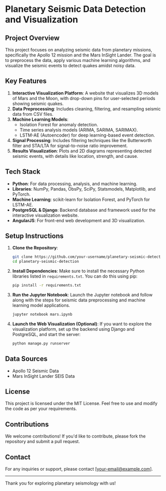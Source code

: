 
# Planetary Seismic Data Detection and Visualization

## Project Overview
This project focuses on analyzing seismic data from planetary missions, specifically the Apollo 12 mission and the Mars InSight Lander. The goal is to preprocess the data, apply various machine learning algorithms, and visualize the seismic events to detect quakes amidst noisy data.

## Key Features
1. **Interactive Visualization Platform**: A website that visualizes 3D models of Mars and the Moon, with drop-down pins for user-selected periods showing seismic quakes.
2. **Data Preprocessing**: Includes cleaning, filtering, and resampling seismic data from CSV files.
3. **Machine Learning Models**: 
   - Isolation Forest for anomaly detection.
   - Time series analysis models (ARIMA, SARIMA, SARIMAX).
   - LSTM-AE (Autoencoder) for deep learning-based event detection.
4. **Signal Processing**: Includes filtering techniques like the Butterworth filter and STA/LTA for signal-to-noise ratio improvement.
5. **Results Visualization**: Plots and 2D diagrams representing detected seismic events, with details like location, strength, and cause.

## Tech Stack
- **Python**: For data processing, analysis, and machine learning.
- **Libraries**: NumPy, Pandas, ObsPy, SciPy, Statsmodels, Matplotlib, and PyTorch.
- **Machine Learning**: scikit-learn for Isolation Forest, and PyTorch for LSTM-AE.
- **PostgreSQL & Django**: Backend database and framework used for the interactive visualization website.
- **AngularJS**: For front-end web development and 3D visualization.

## Setup Instructions

1. **Clone the Repository**:
   ```bash
   git clone https://github.com/your-username/planetary-seismic-detection.git
   cd planetary-seismic-detection
   ```

2. **Install Dependencies**:
   Make sure to install the necessary Python libraries listed in `requirements.txt`. You can do this using pip:
   ```bash
   pip install -r requirements.txt
   ```

3. **Run the Jupyter Notebook**:
   Launch the Jupyter notebook and follow along with the steps for seismic data preprocessing and machine learning model applications.
   ```bash
   jupyter notebook mars.ipynb
   ```

4. **Launch the Web Visualization (Optional)**:
   If you want to explore the visualization platform, set up the backend using Django and PostgreSQL, and start the server:
   ```bash
   python manage.py runserver
   ```

## Data Sources
- Apollo 12 Seismic Data
- Mars InSight Lander SEIS Data

## License
This project is licensed under the MIT License. Feel free to use and modify the code as per your requirements.

## Contributions
We welcome contributions! If you'd like to contribute, please fork the repository and submit a pull request.

## Contact
For any inquiries or support, please contact [your-email@example.com].

---

Thank you for exploring planetary seismology with us!
